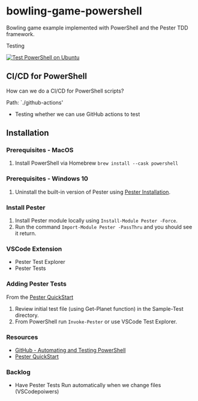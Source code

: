 # bowling-game-powershell
Bowling game example implemented with PowerShell and the Pester TDD framework.

Testing

[![Test PowerShell on Ubuntu](https://github.com/daveboster/bowling-game-powershell/actions/workflows/powershell-actions.yml/badge.svg)](https://github.com/daveboster/bowling-game-powershell/actions/workflows/powershell-actions.yml)

## CI/CD for PowerShell
How can we do a CI/CD for PowerShell scripts?

Path: `./github-actions'
* Testing whether we can use GitHub actions to test


## Installation 

### Prerequisites - MacOS
1. Install PowerShell via Homebrew `brew install --cask powershell`

### Prerequisites - Windows 10
1. Uninstall the built-in version of Pester using [Pester Installation](https://pester.dev/docs/introduction/installation).

### Install Pester
1. Install Pester module locally using `Install-Module Pester -Force`.
1. Run the command `Import-Module Pester -PassThru` and you should see it return.

### VSCode Extension
- Pester Test Explorer
- Pester Tests

### Adding Pester Tests
From the [Pester QuickStart](https://pester.dev/docs/quick-start)
1. Review initial test file (using Get-Planet function) in the Sample-Test directory.
1. From PowerShell run `Invoke-Pester` or use VSCode Test Explorer.


### Resources
- [GitHub - Automating and Testing PowerShell](https://docs.github.com/en/actions/automating-builds-and-tests/building-and-testing-powershell)
- [Pester QuickStart](https://pester.dev/docs/quick-start)

### Backlog
 - Have Pester Tests Run automatically when we change files (VSCodepoiwers)
